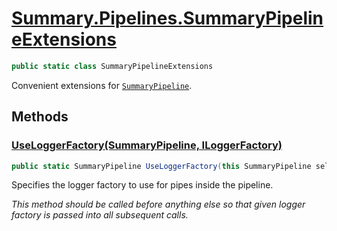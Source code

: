# [Summary.Pipelines.SummaryPipelineExtensions](../src/Core/Pipelines/SummaryPipelineExtensions.cs#L10)
```cs
public static class SummaryPipelineExtensions
```

Convenient extensions for [`SummaryPipeline`](./SummaryPipeline.md).

## Methods
### [UseLoggerFactory(SummaryPipeline, ILoggerFactory)](../src/Core/Pipelines/SummaryPipelineExtensions.cs#L19)
```cs
public static SummaryPipeline UseLoggerFactory(this SummaryPipeline self, ILoggerFactory factory)
```

Specifies the logger factory to use for pipes inside the pipeline.

_This method should be called _before_ anything else so that_
_given logger factory is passed into all subsequent calls._

